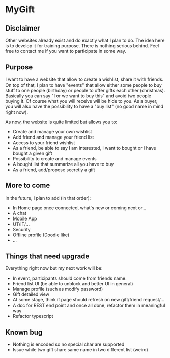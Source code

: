 # MyGift

## Disclaimer
Other websites already exist and do exactly what I plan to do. The idea here
is to develop it for training purpose. There is nothing serious behind. Feel
free to contact me if you want to participate in some way.

## Purpose
I want to have a website that allow to create a wishlist, share it with friends.
On top of that, I plan to have "events" that allow either some people to buy stuff
to one people (birthday) or people to offer gifts each other (christmas). Basically
you can say "I or we want to buy this" and avoid two people buying it. Of course
what you will receive will be hide to you. As a buyer, you will also have the possibility
to have a "buy list" (no good name in mind right now).

As now, the website is quite limited but allows you to:
- Create and manage your own wishlist
- Add friend and manage your friend list
- Access to your friend wishlist
- As a friend, be able to say I am interested, I want to bought or I have bought a given gift
- Possibility to create and manage events
- A bought list that summarize all you have to buy
- As a friend, add/propose secretly a gift

## More to come
In the future, I plan to add (in that order):
- In Home page once connected, what's new or coming next or...
- A chat
- Mobile App
- UT/IT/...
- Security
- Offline profile (Doodle like)
- ...

## Things that need upgrade
Everything right now but my next work will be:
- In event, participants should come from friends name.
- Friend list UI (be able to unblock and better UI in general)
- Manage profile (such as modify password)
- Gift detailed view
- At some stage, think if page should refresh on new gift/friend request/...
- A doc for REST end point and once all done, refactor them in meaningful way
- Refactor typescript

## Known bug
- Nothing is encoded so no special char are supported
- Issue while two gift share same name in two different list (weird)
